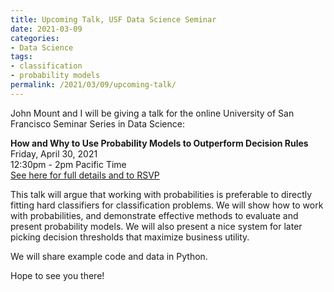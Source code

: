 ```yaml
---
title: Upcoming Talk, USF Data Science Seminar
date: 2021-03-09
categories:
- Data Science
tags:
- classification
- probability models
permalink: /2021/03/09/upcoming-talk/
---
```


John Mount and I will be giving a talk for the online University of San Francisco Seminar Series in Data Science:

**How and Why to Use Probability Models to Outperform Decision Rules**<br>
Friday, April 30, 2021 <br>
12:30pm - 2pm Pacific Time<br>
[See here for full details and to RSVP](https://www.meetup.com/USF-Seminar-Series-in-Data-Science/events/276764072/)

This talk will argue that working with probabilities is preferable to directly fitting hard classifiers for classification problems. We will show how to work with probabilities, and demonstrate effective methods to evaluate and present probability models. We will also present a nice system for later picking decision thresholds that maximize business utility.

We will share example code and data in Python.

Hope to see you there!
